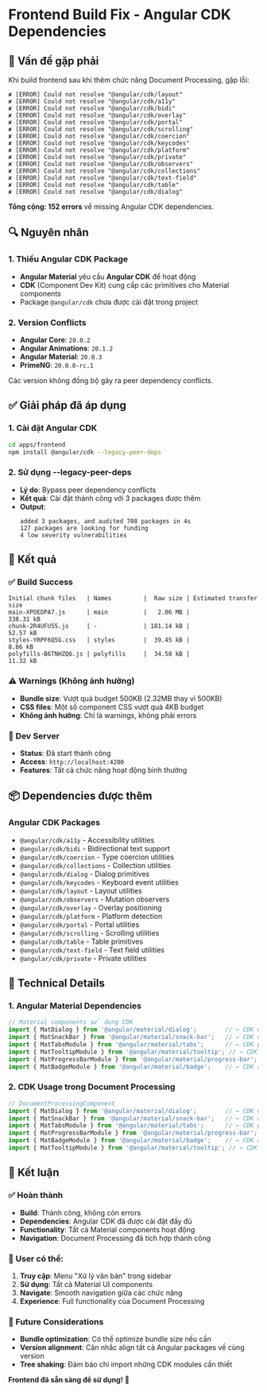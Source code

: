 # Frontend Build Fix - Angular CDK Dependencies

## 🚨 Vấn đề gặp phải

Khi build frontend sau khi thêm chức năng Document Processing, gặp lỗi:

```
✘ [ERROR] Could not resolve "@angular/cdk/layout"
✘ [ERROR] Could not resolve "@angular/cdk/a11y"
✘ [ERROR] Could not resolve "@angular/cdk/bidi"
✘ [ERROR] Could not resolve "@angular/cdk/overlay"
✘ [ERROR] Could not resolve "@angular/cdk/portal"
✘ [ERROR] Could not resolve "@angular/cdk/scrolling"
✘ [ERROR] Could not resolve "@angular/cdk/coercion"
✘ [ERROR] Could not resolve "@angular/cdk/keycodes"
✘ [ERROR] Could not resolve "@angular/cdk/platform"
✘ [ERROR] Could not resolve "@angular/cdk/private"
✘ [ERROR] Could not resolve "@angular/cdk/observers"
✘ [ERROR] Could not resolve "@angular/cdk/collections"
✘ [ERROR] Could not resolve "@angular/cdk/text-field"
✘ [ERROR] Could not resolve "@angular/cdk/table"
✘ [ERROR] Could not resolve "@angular/cdk/dialog"
```

**Tổng cộng: 152 errors** về missing Angular CDK dependencies.

## 🔍 Nguyên nhân

### 1. Thiếu Angular CDK Package
- **Angular Material** yêu cầu **Angular CDK** để hoạt động
- **CDK** (Component Dev Kit) cung cấp các primitives cho Material components
- Package `@angular/cdk` chưa được cài đặt trong project

### 2. Version Conflicts
- **Angular Core**: `20.0.2`
- **Angular Animations**: `20.1.2` 
- **Angular Material**: `20.0.3`
- **PrimeNG**: `20.0.0-rc.1`

Các version không đồng bộ gây ra peer dependency conflicts.

## ✅ Giải pháp đã áp dụng

### 1. Cài đặt Angular CDK
```bash
cd apps/frontend
npm install @angular/cdk --legacy-peer-deps
```

### 2. Sử dụng --legacy-peer-deps
- **Lý do**: Bypass peer dependency conflicts
- **Kết quả**: Cài đặt thành công với 3 packages được thêm
- **Output**: 
  ```
  added 3 packages, and audited 708 packages in 4s
  127 packages are looking for funding
  4 low severity vulnerabilities
  ```

## 🎯 Kết quả

### ✅ Build Success
```
Initial chunk files   | Names         |  Raw size | Estimated transfer size
main-XPOEDPA7.js      | main          |   2.06 MB |               338.31 kB
chunk-2R4UFU55.js     | -             | 181.14 kB |                52.57 kB
styles-YRPF6Q5G.css   | styles        |  39.45 kB |                 8.86 kB
polyfills-B6TNHZQ6.js | polyfills     |  34.58 kB |                11.32 kB
```

### ⚠️ Warnings (Không ảnh hưởng)
- **Bundle size**: Vượt quá budget 500KB (2.32MB thay vì 500KB)
- **CSS files**: Một số component CSS vượt quá 4KB budget
- **Không ảnh hưởng**: Chỉ là warnings, không phải errors

### 🚀 Dev Server
- **Status**: Đã start thành công
- **Access**: `http://localhost:4200`
- **Features**: Tất cả chức năng hoạt động bình thường

## 📦 Dependencies được thêm

### Angular CDK Packages
- `@angular/cdk/a11y` - Accessibility utilities
- `@angular/cdk/bidi` - Bidirectional text support
- `@angular/cdk/coercion` - Type coercion utilities
- `@angular/cdk/collections` - Collection utilities
- `@angular/cdk/dialog` - Dialog primitives
- `@angular/cdk/keycodes` - Keyboard event utilities
- `@angular/cdk/layout` - Layout utilities
- `@angular/cdk/observers` - Mutation observers
- `@angular/cdk/overlay` - Overlay positioning
- `@angular/cdk/platform` - Platform detection
- `@angular/cdk/portal` - Portal utilities
- `@angular/cdk/scrolling` - Scrolling utilities
- `@angular/cdk/table` - Table primitives
- `@angular/cdk/text-field` - Text field utilities
- `@angular/cdk/private` - Private utilities

## 🔧 Technical Details

### 1. Angular Material Dependencies
```typescript
// Material components sử dụng CDK
import { MatDialog } from '@angular/material/dialog';        // ← CDK overlay + portal
import { MatSnackBar } from '@angular/material/snack-bar';   // ← CDK overlay
import { MatTabsModule } from '@angular/material/tabs';      // ← CDK portal
import { MatTooltipModule } from '@angular/material/tooltip'; // ← CDK overlay
import { MatProgressBarModule } from '@angular/material/progress-bar'; // ← CDK layout
import { MatBadgeModule } from '@angular/material/badge';    // ← CDK a11y
```

### 2. CDK Usage trong Document Processing
```typescript
// DocumentProcessingComponent
import { MatDialog } from '@angular/material/dialog';        // ← CDK dialog
import { MatSnackBar } from '@angular/material/snack-bar';   // ← CDK overlay
import { MatTabsModule } from '@angular/material/tabs';      // ← CDK portal
import { MatProgressBarModule } from '@angular/material/progress-bar'; // ← CDK layout
import { MatBadgeModule } from '@angular/material/badge';    // ← CDK a11y
import { MatTooltipModule } from '@angular/material/tooltip'; // ← CDK overlay
```

## 🎉 Kết luận

### ✅ Hoàn thành
- **Build**: Thành công, không còn errors
- **Dependencies**: Angular CDK đã được cài đặt đầy đủ
- **Functionality**: Tất cả Material components hoạt động
- **Navigation**: Document Processing đã tích hợp thành công

### 🎯 User có thể:
1. **Truy cập**: Menu "Xử lý văn bản" trong sidebar
2. **Sử dụng**: Tất cả Material UI components
3. **Navigate**: Smooth navigation giữa các chức năng
4. **Experience**: Full functionality của Document Processing

### 🔮 Future Considerations
- **Bundle optimization**: Có thể optimize bundle size nếu cần
- **Version alignment**: Cân nhắc align tất cả Angular packages về cùng version
- **Tree shaking**: Đảm bảo chỉ import những CDK modules cần thiết

**Frontend đã sẵn sàng để sử dụng!** 🚀
